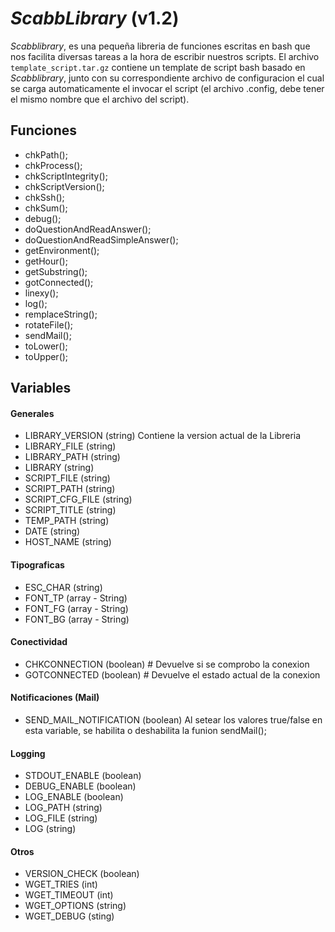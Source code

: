 *ScabbLibrary* (v1.2)
===================

*Scabblibrary*, es una pequeña libreria de funciones escritas en bash que nos facilita diversas tareas a la hora de escribir nuestros scripts.
El archivo `template_script.tar.gz` contiene un template de script bash basado en *Scabblibrary*, junto con su correspondiente archivo de configuracion el cual se carga automaticamente el invocar el script (el archivo .config, debe tener el mismo nombre que el archivo del script). 

## Funciones
- chkPath();
- chkProcess();
- chkScriptIntegrity();
- chkScriptVersion();
- chkSsh();
- chkSum();
- debug();
- doQuestionAndReadAnswer();
- doQuestionAndReadSimpleAnswer();
- getEnvironment();
- getHour();
- getSubstring();
- gotConnected();
- linexy();
- log();
- remplaceString();
- rotateFile();
- sendMail();
- toLower();
- toUpper();

## Variables
#### Generales
- LIBRARY_VERSION (string)
		Contiene la version actual de la Libreria
- LIBRARY_FILE (string)
- LIBRARY_PATH (string)
- LIBRARY (string)
- SCRIPT_FILE (string)
- SCRIPT_PATH (string)
- SCRIPT_CFG_FILE (string)
- SCRIPT_TITLE (string)
- TEMP_PATH (string)
- DATE (string)
- HOST_NAME (string)

#### Tipograficas
- ESC_CHAR (string)
- FONT_TP (array - String)
- FONT_FG (array - String)
- FONT_BG (array - String)

#### Conectividad
- CHKCONNECTION (boolean) # Devuelve si se comprobo la conexion
- GOTCONNECTED (boolean) # Devuelve el estado actual de la conexion

#### Notificaciones (Mail)
- SEND_MAIL_NOTIFICATION (boolean)
	Al setear los valores true/false en esta variable, se habilita o deshabilita la funion sendMail();

#### Logging
- STDOUT_ENABLE (boolean)
- DEBUG_ENABLE (boolean)
- LOG_ENABLE (boolean)
- LOG_PATH (string)
- LOG_FILE (string)
- LOG (string)

#### Otros
- VERSION_CHECK (boolean)
- WGET_TRIES (int)
- WGET_TIMEOUT (int)
- WGET_OPTIONS (string)
- WGET_DEBUG (sting)